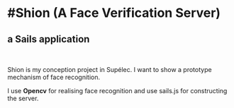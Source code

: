 #Shion (A Face Verification Server)
=====
## a Sails application 
</br>

Shion is my conception project in Supélec. I want to show a prototype mechanism of face recognition.

I use **Opencv** for realising face recognition and use sails.js for constructing the server.


